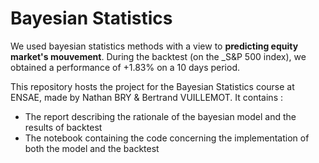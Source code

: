 # Bayesian Statistics 

We used bayesian statistics methods with a view to __predicting equity market's mouvement__. During the backtest (on the _S&P 500 index), we obtained a performance of +1.83% on a 10 days period. 


This repository hosts the project for the Bayesian Statistics course at ENSAE, made by Nathan BRY & Bertrand VUILLEMOT. It contains : 
* The report describing the rationale of the bayesian model and the results of backtest 
* The notebook containing the code concerning the implementation of both the model and the backtest

